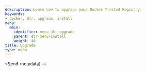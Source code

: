 ```yaml
---
description: Learn how to upgrade your Docker Trusted Registry.
keywords:
- docker, dtr, upgrade, install
menu:
  main:
    identifier: menu_dtr_upgrade
    parent: dtr-menu-install
    weight: 40
title: Upgrade
type: menu
---
```


<![end-metadata]-->
